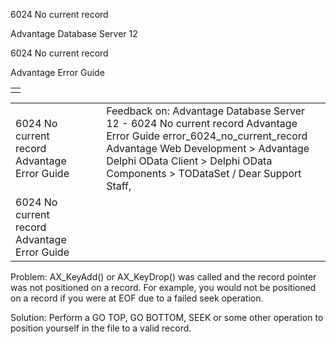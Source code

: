 6024 No current record




Advantage Database Server 12  

6024 No current record

Advantage Error Guide

|  |
| --- |
|  |

|  |  |  |  |  |
| --- | --- | --- | --- | --- |
| 6024 No current record  Advantage Error Guide |  |  | Feedback on: Advantage Database Server 12 - 6024 No current record Advantage Error Guide error\_6024\_no\_current\_record Advantage Web Development > Advantage Delphi OData Client > Delphi OData Components > TODataSet / Dear Support Staff, |  |
| 6024 No current record  Advantage Error Guide |  |  |  |  |

Problem: AX\_KeyAdd() or AX\_KeyDrop() was called and the record pointer was not positioned on a record. For example, you would not be positioned on a record if you were at EOF due to a failed seek operation.

Solution: Perform a GO TOP, GO BOTTOM, SEEK or some other operation to position yourself in the file to a valid record.